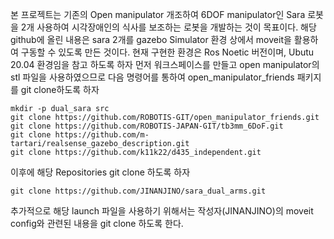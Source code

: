 본 프로젝트는 기존의 Open manipulator 개조하여 6DOF manipulator인 Sara 로봇을 2개 사용하여 시각장애인의 식사를 보조하는 로봇을 개발하는 것이 목표이다.
해당 github에 올린 내용은 sara 2개를 gazebo Simulator 환경 상에서 moveit을 활용하여 구동할 수 있도록 만든 것이다.
현재 구현한 환경은 Ros Noetic 버전이며, Ubutu 20.04 환경임을 참고 하도록 하자
먼저 워크스페이스를 만들고 open manipulator의 stl 파일을 사용하였으므로 다음 명령어를 통하여 open_manipulator_friends 패키지를 git clone하도록 하자
```
mkdir -p dual_sara src
git clone https://github.com/ROBOTIS-GIT/open_manipulator_friends.git
git clone https://github.com/ROBOTIS-JAPAN-GIT/tb3mm_6DoF.git
git clone https://github.com/m-tartari/realsense_gazebo_description.git
git clone https://github.com/k11k22/d435_independent.git
```
이후에 해당 Repositories git clone 하도록 하자
```
git clone https://github.com/JINANJINO/sara_dual_arms.git
```
추가적으로 해당 launch 파일을 사용하기 위해서는 작성자(JINANJINO)의 moveit config와 관련된 내용을 git clone 하도록 한다.
```

```
